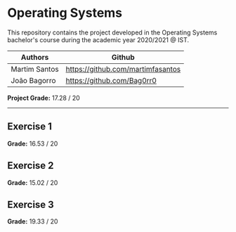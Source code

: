 # Operating Systems

This repository contains the project developed in the Operating Systems bachelor's course during the academic year 2020/2021 @ IST.

Authors | Github
--------|--------
Martim Santos   | https://github.com/martimfasantos
João Bagorro    | https://github.com/Bag0rr0

**Project Grade:** 17.28 / 20

---

## Exercise 1

**Grade:** 16.53 / 20

## Exercise 2

**Grade:** 15.02 / 20

## Exercise 3

**Grade:** 19.33 / 20
